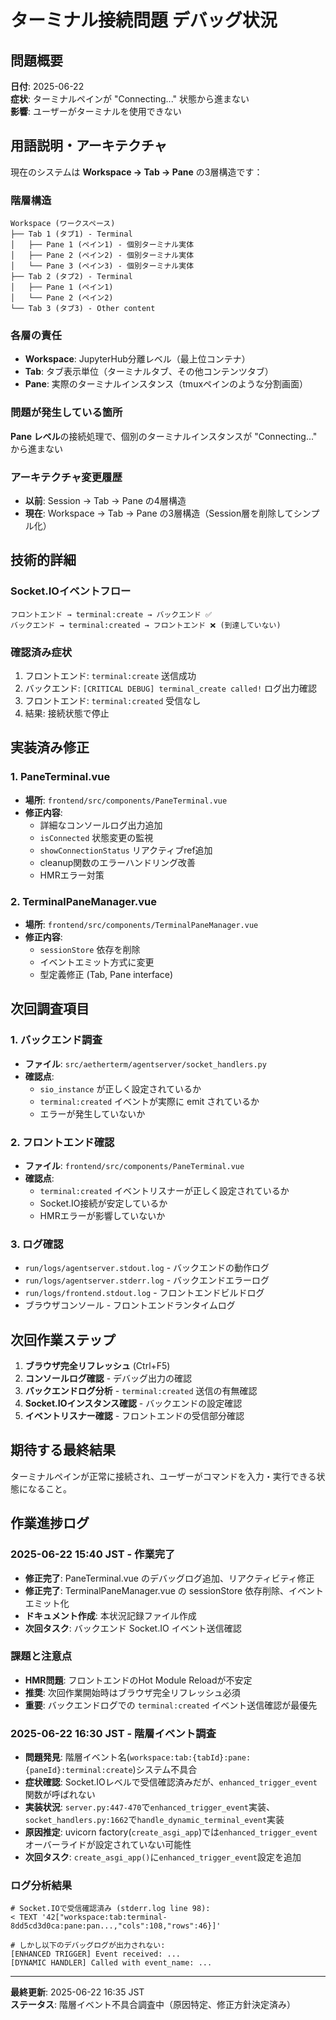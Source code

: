 # ターミナル接続問題 デバッグ状況

## 問題概要
**日付**: 2025-06-22  
**症状**: ターミナルペインが "Connecting..." 状態から進まない  
**影響**: ユーザーがターミナルを使用できない

## 用語説明・アーキテクチャ
現在のシステムは **Workspace → Tab → Pane** の3層構造です：

### 階層構造
```
Workspace (ワークスペース)
├── Tab 1 (タブ1) - Terminal
│   ├── Pane 1 (ペイン1) - 個別ターミナル実体
│   ├── Pane 2 (ペイン2) - 個別ターミナル実体
│   └── Pane 3 (ペイン3) - 個別ターミナル実体
├── Tab 2 (タブ2) - Terminal
│   ├── Pane 1 (ペイン1)
│   └── Pane 2 (ペイン2)
└── Tab 3 (タブ3) - Other content
```

### 各層の責任
- **Workspace**: JupyterHub分離レベル（最上位コンテナ）
- **Tab**: タブ表示単位（ターミナルタブ、その他コンテンツタブ）
- **Pane**: 実際のターミナルインスタンス（tmuxペインのような分割画面）

### 問題が発生している箇所
**Pane レベル**の接続処理で、個別のターミナルインスタンスが "Connecting..." から進まない

### アーキテクチャ変更履歴
- **以前**: Session → Tab → Pane の4層構造
- **現在**: Workspace → Tab → Pane の3層構造（Session層を削除してシンプル化）

## 技術的詳細

### Socket.IOイベントフロー
```
フロントエンド → terminal:create → バックエンド ✅
バックエンド → terminal:created → フロントエンド ❌ (到達していない)
```

### 確認済み症状
1. フロントエンド: `terminal:create` 送信成功
2. バックエンド: `[CRITICAL DEBUG] terminal_create called!` ログ出力確認
3. フロントエンド: `terminal:created` 受信なし
4. 結果: 接続状態で停止

## 実装済み修正

### 1. PaneTerminal.vue
- **場所**: `frontend/src/components/PaneTerminal.vue`
- **修正内容**:
  - 詳細なコンソールログ出力追加
  - `isConnected` 状態変更の監視
  - `showConnectionStatus` リアクティブref追加
  - cleanup関数のエラーハンドリング改善
  - HMRエラー対策

### 2. TerminalPaneManager.vue
- **場所**: `frontend/src/components/TerminalPaneManager.vue`
- **修正内容**:
  - `sessionStore` 依存を削除
  - イベントエミット方式に変更
  - 型定義修正 (Tab, Pane interface)

## 次回調査項目

### 1. バックエンド調査
- **ファイル**: `src/aetherterm/agentserver/socket_handlers.py`
- **確認点**:
  - `sio_instance` が正しく設定されているか
  - `terminal:created` イベントが実際に emit されているか
  - エラーが発生していないか

### 2. フロントエンド確認
- **ファイル**: `frontend/src/components/PaneTerminal.vue`
- **確認点**:
  - `terminal:created` イベントリスナーが正しく設定されているか
  - Socket.IO接続が安定しているか
  - HMRエラーが影響していないか

### 3. ログ確認
- `run/logs/agentserver.stdout.log` - バックエンドの動作ログ
- `run/logs/agentserver.stderr.log` - バックエンドエラーログ
- `run/logs/frontend.stdout.log` - フロントエンドビルドログ
- ブラウザコンソール - フロントエンドランタイムログ

## 次回作業ステップ

1. **ブラウザ完全リフレッシュ** (Ctrl+F5)
2. **コンソールログ確認** - デバッグ出力の確認
3. **バックエンドログ分析** - `terminal:created` 送信の有無確認
4. **Socket.IOインスタンス確認** - バックエンドの設定確認
5. **イベントリスナー確認** - フロントエンドの受信部分確認

## 期待する最終結果
ターミナルペインが正常に接続され、ユーザーがコマンドを入力・実行できる状態になること。

## 作業進捗ログ

### 2025-06-22 15:40 JST - 作業完了
- **修正完了**: PaneTerminal.vue のデバッグログ追加、リアクティビティ修正
- **修正完了**: TerminalPaneManager.vue の sessionStore 依存削除、イベントエミット化
- **ドキュメント作成**: 本状況記録ファイル作成
- **次回タスク**: バックエンド Socket.IO イベント送信確認

### 課題と注意点
- **HMR問題**: フロントエンドのHot Module Reloadが不安定
- **推奨**: 次回作業開始時はブラウザ完全リフレッシュ必須
- **重要**: バックエンドログでの `terminal:created` イベント送信確認が最優先

### 2025-06-22 16:30 JST - 階層イベント調査
- **問題発見**: 階層イベント名(`workspace:tab:{tabId}:pane:{paneId}:terminal:create`)システム不具合
- **症状確認**: Socket.IOレベルで受信確認済みだが、`enhanced_trigger_event`関数が呼ばれない
- **実装状況**: `server.py:447-470`で`enhanced_trigger_event`実装、`socket_handlers.py:1662`で`handle_dynamic_terminal_event`実装
- **原因推定**: uvicorn factory(`create_asgi_app`)では`enhanced_trigger_event`オーバーライドが設定されていない可能性
- **次回タスク**: `create_asgi_app()`に`enhanced_trigger_event`設定を追加

### ログ分析結果
```
# Socket.IOで受信確認済み (stderr.log line 98):
< TEXT '42["workspace:tab:terminal-8dd5cd3d0ca:pane:pan...,"cols":108,"rows":46}]'

# しかし以下のデバッグログが出力されない:
[ENHANCED TRIGGER] Event received: ...
[DYNAMIC HANDLER] Called with event_name: ...
```

---
**最終更新**: 2025-06-22 16:35 JST  
**ステータス**: 階層イベント不具合調査中（原因特定、修正方針決定済み）